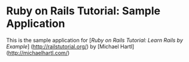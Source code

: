# Ruby on Rails Tutorial: Sample Application

This is the sample application for
[*Ruby on Rails Tutorial: Learn Rails by Example*] (http://railstutorial.org/)
by [Michael Hartl] (http://michaelhartl.com/)